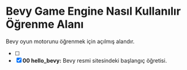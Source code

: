# Bevy Game Engine Nasıl Kullanılır Öğrenme Alanı

Bevy oyun motorunu öğrenmek için açılmış alandır.

- [ ]
- [x] **00 hello_bevy:** Bevy resmi sitesindeki başlangıç öğretisi.
